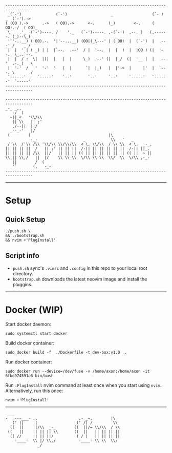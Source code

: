 ```
----------------------------------------------------------------------------------
 _(`-')               (`-')                   _                 (`-')  _  (`-').-> 
( (OO ).->      .->   ( OO).->      <-.      (_)        <-.     ( OO).-/  ( OO)_   
 \    .'_  (`-')----. /    '._   (`-')-----. ,-(`-')  ,--. )   (,------. (_)--\_)  
 '`'-..__) ( OO).-.  '|'--...__) (OO|(_\---' | ( OO)  |  (`-')  |  .---' /    _ /  
 |  |  ' | ( _) | |  |`--.  .--'  / |  '--.  |  |  )  |  |OO ) (|  '--.  \_..`--.  
 |  |  / :  \|  |)|  |   |  |     \_)  .--' (|  |_/  (|  '__ |  |  .--'  .-._)   \ 
 |  '-'  /   '  '-'  '   |  |      `|  |_)   |  |'->  |     |'  |  `---. \       / 
 `------'     `-----'    `--'       `--'     `--'     `-----'   `------'  `-----'  
----------------------------------------------------------------------------------

----------------------------------------------------------------------------------
_-_ _,,                                                          
   -/  )                                                         
  ~||_<   '\\/\\                                                 
   || \\   || ;'                                                 
   ,/--||  ||/                                                   
  _--_-'   |/                                                    
 (        (                                  |\                  
           -_-                    _           \\   '   _         
 /'\\  /'\\ /\\ '\\/\\ \\/\\/\\  < \, \\/\\  / \\ \\  < \,  _-_, 
|| || || ||  /   || ;' || || ||  /-|| || || || || ||  /-|| ||_.  
|| || || || /\\  ||/   || || || (( || || || || || || (( ||  ~ || 
\\,|| \\,/   ||  |/    \\ \\ \\  \/\\ \\ \\  \\/  \\  \/\\ ,-_-  
   ||        /  (                                                
   '`       (,   -_-                                             
----------------------------------------------------------------------------------
```

---

# Setup 
## Quick Setup
```
./push.sh \
&& ./bootstrap.sh
&& nvim +'PlugInstall'
```

## Script info
- `push.sh` sync's `.vimrc` and `.config` in this repo to your local root directory.
- `bootstrap.sh` downloads the latest neovim image and install the pluggins.

---

# Docker (WIP)

Start docker daemon:
```
sudo systemctl start docker
```

Build docker container:
```
sudo docker build -f  ./Dockerfile -t dev-box:v1.0  .
```

Run docker container:
```
sudo docker run --device=/dev/fuse -v /home/axon:/home/axon -it 6fbd974591a6 bin/bash
```

Run `:PlugInstall` nvim command at least once when you start using `nvim`.
Alternatively, run this once:
```
nvim +'PlugInstall'
```
---

```
 ___                                               
-   ---___- ,,                  ,- _~,        |\   
   (' ||    ||                 (' /| /         \\  
  ((  ||    ||/\\  _-_        ((  ||/= \\/\\  / \\ 
 ((   ||    || || || \\       ((  ||   || || || || 
  (( //     || || ||/          ( / |   || || || || 
    -____-  \\ |/ \\,/          -____- \\ \\  \\/  
              _/                                   
```

